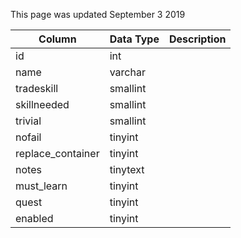 This page was updated September 3 2019

| Column            | Data Type | Description |
| ----------------- | --------- | ----------- |
| id                | int       |             |
| name              | varchar   |             |
| tradeskill        | smallint  |             |
| skillneeded       | smallint  |             |
| trivial           | smallint  |             |
| nofail            | tinyint   |             |
| replace_container | tinyint   |             |
| notes             | tinytext  |             |
| must_learn        | tinyint   |             |
| quest             | tinyint   |             |
| enabled           | tinyint   |             |